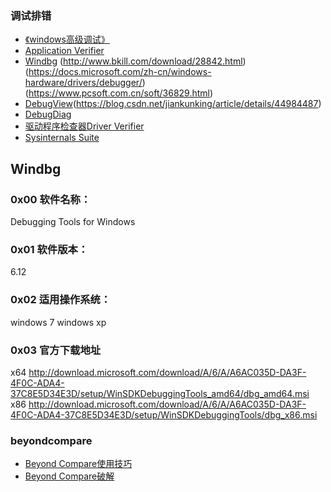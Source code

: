 
### 调试排错
- [《windows高级调试》]()
- [Application Verifier]()
- [Windbg](http://www.windbg.org/)  (http://www.bkill.com/download/28842.html)  (https://docs.microsoft.com/zh-cn/windows-hardware/drivers/debugger/)  (https://www.pcsoft.com.cn/soft/36829.html)
- [DebugView](https://docs.microsoft.com/zh-cn/sysinternals/downloads/debugview)(https://blog.csdn.net/jiankunking/article/details/44984487)
- [DebugDiag]()
- [驱动程序检查器Driver Verifier](https://docs.microsoft.com/zh-tw/windows-hardware/drivers/devtest/driver-verifier?redirectedfrom=MSDN)
- [Sysinternals Suite](https://docs.microsoft.com/zh-cn/sysinternals/downloads/sysinternals-suite)


## Windbg
### 0x00 软件名称：
Debugging Tools for Windows

### 0x01 软件版本：
6.12

### 0x02 适用操作系统：
windows 7 
windows xp

### 0x03 官方下载地址
x64 
http://download.microsoft.com/download/A/6/A/A6AC035D-DA3F-4F0C-ADA4-37C8E5D34E3D/setup/WinSDKDebuggingTools_amd64/dbg_amd64.msi 
x86 
http://download.microsoft.com/download/A/6/A/A6AC035D-DA3F-4F0C-ADA4-37C8E5D34E3D/setup/WinSDKDebuggingTools/dbg_x86.msi


### beyondcompare
- [Beyond Compare使用技巧](http://www.beyondcompare.cc/jiqiao/shiyong-shuoming.html)
- [Beyond Compare破解](http://www.pianshen.com/article/8682121844/)




